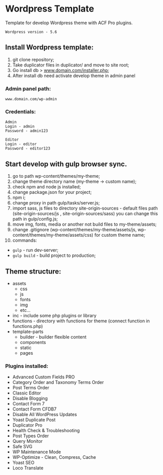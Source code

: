 # Wordpress Template

Template for develop Wordpress theme with ACF Pro plugins.
    
    Wordpress version - 5.6

## Install Wordpress template:

1. git clone repository;
2. Take duplicator files in duplicator/ and move to site root;
3. Go install db > www.domain.com/installer.php;
4. After install db need activate develop theme in admin panel 

### Admin panel path: 
    
    www.domain.com/wp-admin

### Credentials: 

    Admin 
    Login - admin
    Password - admin123
    
    Editor
    Login - editor
    Password - editor123
    
    
## Start develop with gulp browser sync.

1. go to path wp-content/themes/my-theme;
2. change theme directory name (my-theme -> custom name); 
3. check npm and node js installed;
4. change package.json for your project;
5. npm i;
6. change proxy in path gulp/tasks/server.js;
7. import sass, js files to directory site-origin-sources - default files path (site-origin-sources/js , site-origin-sources/sass) you can change this path in gulp/config.js;
8. move img, fonts, media or another not build files to my-theme/assets;
9. change .gitignore (wp-content/themes/my-theme/assets/js, wp-content/themes/my-theme/assets/css) for custom theme name;
10. commands:
* `gulp` - run dev-server;
* `gulp build` - build project to production;

## Theme structure:

- assets
    - css
    - js
    - fonts
    - img
    - etc...
- inc - include some php plugins or library
- functions - directory with functions for theme (connect function in functions.php)
- template-parts
    - builder - builder flexible content
    - components
    - static
    - pages
        
### Plugins installed: 

- Advanced Custom Fields PRO
- Category Order and Taxonomy Terms Order
- Post Terms Order
- Classic Editor
- Disable Blogging
- Contact Form 7
- Contact Form CFDB7
- Disable All WordPress Updates
- Yoast Duplicate Post
- Duplicator Pro
- Health Check & Troubleshooting
- Post Types Order
- Query Monitor
- Safe SVG
- WP Maintenance Mode
- WP-Optimize - Clean, Compress, Cache
- Yoast SEO
- Loco Translate